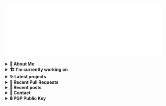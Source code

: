 ![藍](ai.svg)

<details>
  <summary><b>🌠 About Me</b></summary>
  <br/>

- 藍
  - Nickname
  - a.k.a あい, Ai
- Earthling.
- Front-end Developer.
- Owner at [!mportantImport](https://github.com/importantimport)
- Contributor at [Lume](https://github.com/lumeland), [TailwindCSS](https://github.com/tailwindlabs/tailwindcss), [ComfyUI](https://github.com/comfyanonymous/ComfyUI), [MDUI](https://github.com/zdhxiong/mdui) and more

</details>
<details>
  <summary><b>🏗️ I'm currently working on</b></summary>
  <br/>


- [importantimport/lume_theme_shiraha](https://github.com/importantimport/lume_theme_shiraha) - ❄️ Material 3-inspired Lume Blog Theme. [WIP] (today)
- [importantimport/urara](https://github.com/importantimport/urara) - 🌸 Sweet, Powerful, IndieWeb-Compatible SvelteKit Blog Starter. [δ](Delta) (1 day ago)
- [angeldollface/lume-themes](https://github.com/angeldollface/lume-themes) - The official repository for the official web index of Lume themes! :fire: :art: (3 days ago)
- [lumeland/lume](https://github.com/lumeland/lume) - 🔥 Static site generator for Deno 🦕 (5 days ago)
- [angeldollface/lume-dark-material](https://github.com/angeldollface/lume-dark-material) - A simple material-design inspired theme for the Lume SSG. :black_large_square: :fire: (5 days ago)
- [importantimport/shiraha](https://github.com/importantimport/shiraha) - ❄ Material 3-inspired Classless CSS Framework. [WIP] (5 days ago)
- [importantimport/config](https://github.com/importantimport/config) - 🔧 Some ESLint Flat Config for !mportantImport. (6 days ago)
- [lumeland/experimental-plugins](https://github.com/lumeland/experimental-plugins) - A repo to test and experiment with plugins for Lume (1 week ago)
- [importantimport/fff](https://github.com/importantimport/fff) - 🌟 The Flexible &amp; Functional Frontmatter Solution. (1 week ago)
- [importantimport/.github](https://github.com/importantimport/.github) - :octocat: GitHub Configurations for !mportantImport (1 week ago)

</details>
<details>
  <summary><b>✨ Latest projects</b></summary>
  <br/>


- [kwaa/csgo](https://github.com/kwaa/csgo) - My CS:GO crosshair &amp; scripts.
- [kwaa/flytosocial](https://github.com/kwaa/flytosocial) - 🪽 An attempt to run a GoToSocial instance at fly.io.
- [kwaa/ech-playground](https://github.com/kwaa/ech-playground) - 🔒 Play with TLS Encrypted Client Hello
- [kwaa/hexo-lightningcss](https://github.com/kwaa/hexo-lightningcss) - ⚡️ LightningCSS Plugin for Hexo
- [kwaa/naive](https://github.com/kwaa/naive) - 🐸 Dockerized NaiveProxy (Monthly Update)
- [kwaa/hexo-partytown](https://github.com/kwaa/hexo-partytown) - 🎉 Partytown Integration for Hexo
- [kwaa/todoli](https://github.com/kwaa/todoli) - 🥔 Yet Another To Do List.
- [kwaa/bk](https://github.com/kwaa/bk) - ./kwaa.dev/bk
- [kwaa/urara-netlify-cms](https://github.com/kwaa/urara-netlify-cms) - 
- [kwaa/dkit](https://github.com/kwaa/dkit) - 🐋 Simple pnpm image optimized for SvelteKit project.

</details>
<details>
  <summary><b>🎨 Recent Pull Requests</b></summary>
  <br/>


- [lume.shiraha.js.org](https://github.com/js-org/js.org/pull/8312) on [js-org/js.org](https://github.com/js-org/js.org) (1 day ago)
- [Create 2023-06-04-lume_theme_shiraha.markdown](https://github.com/angeldollface/lume-themes/pull/4) on [angeldollface/lume-themes](https://github.com/angeldollface/lume-themes) (3 days ago)
- [Update themes.json](https://github.com/angeldollface/lume-themes/pull/2) on [angeldollface/lume-themes](https://github.com/angeldollface/lume-themes) (4 days ago)
- [Pre-install TOML Plugin](https://github.com/lumeland/lume/pull/436) on [lumeland/lume](https://github.com/lumeland/lume) (4 days ago)
- [fix remote file url](https://github.com/angeldollface/lume-dark-material/pull/3) on [angeldollface/lume-dark-material](https://github.com/angeldollface/lume-dark-material) (5 days ago)
- [provided as a plugin](https://github.com/angeldollface/lume-dark-material/pull/1) on [angeldollface/lume-dark-material](https://github.com/angeldollface/lume-dark-material) (5 days ago)
- [Frontmatter support for JSON / TOML format](https://github.com/lumeland/lume/pull/434) on [lumeland/lume](https://github.com/lumeland/lume) (5 days ago)
- [Add JSONC support for JSON Plugin](https://github.com/lumeland/lume/pull/433) on [lumeland/lume](https://github.com/lumeland/lume) (6 days ago)
- [Added toml plugin](https://github.com/lumeland/lume/pull/432) on [lumeland/lume](https://github.com/lumeland/lume) (1 week ago)
- [Added partytown plugin](https://github.com/lumeland/experimental-plugins/pull/21) on [lumeland/experimental-plugins](https://github.com/lumeland/experimental-plugins) (1 week ago)

</details>
<details>
  <summary><b>📜 Recent posts</b></summary>
  <br/>


- [I 卡也要炼！本地运行 Stable Diffusion &amp; ComfyUI](https://kwaa.dev/stable-diffusion) (2 months ago)
- [为红米 2 刷入 postmarketOS Edge &#43; GNOME Mobile](https://kwaa.dev/redmi2-pmos) (3 months ago)
- [为 nRF52840 Dongle 刷入 CanoKey 固件](https://kwaa.dev/canokey-nrf52) (5 months ago)
- [2022 总结 &amp; 2023 目标](https://kwaa.dev/2023) (5 months ago)
- [为 Urara 设置 Indiekit/Micropub](https://kwaa.dev/indiekit) (9 months ago)

👉 read more at [./kwaa.dev](https://kwaa.dev)

</details>
<details>
  <summary><b>📧 Contact</b></summary>
  <br/>

- Blog: https://kwaa.dev
- Telegram: @kwaabot
- Discord: 917#1929

👋 If u want to say hello, I'll be happy to meet u.

</details>
<details>
  <summary><b>🔒 PGP Public Key</b></summary>
  <br/>
  
```
pub   ed25519/0x4444777733334444 2022-05-16 [C] [expires: 2025-01-07]
      Key fingerprint = ABCB A12F 1A8E 3CCC F10B  5109 4444 7777 3333 4444
uid                   [ultimate] 藍+85CD <kwa[a]kwaa.dev>
uid                   [ultimate] 藍+85CD (GitHub) &lt;50108258+kwaa[a]users.noreply.github.com>
uid                   [ultimate] [jpeg image of size 889]
sub   ed25519/0xBCB0111111111111 2022-12-24 [S] [expires: 2025-01-07]
sub   ed25519/0x6656222222222222 2022-10-27 [A] [expires: 2025-01-07]
sub   cv25519/0x6EC06EC06EC06EC0 2022-10-05 [E] [expires: 2025-01-07]

# via keys.openpgp.org
gpg --keyserver hkps://keys.openpgp.org --recv-keys 4444777733334444
# via kwaa.dev
gpg --fetch-keys https://kwaa.dev/pgp/4734.pgp
```

</details>
